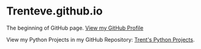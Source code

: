 # Trenteve.github.io
The beginning of GitHub page.
[View my GitHub Profile](https://github.com/Trenteve)

View my Python Projects in my GitHub Repository: [Trent's Python Projects](https://github.com/Trenteve/Trenteve-python).
